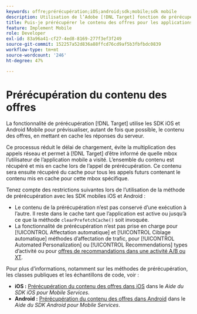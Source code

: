 ```yaml
---
keywords: offre;prérécupération;iOS;android;sdk;mobile;sdk mobile
description: Utilisation de l’Adobe [!DNL Target] fonction de prérécupération dans les SDK iOS et Android Mobile pour récupérer le contenu des offres aussi peu de fois que possible en mettant en cache les réponses du serveur.
title: Puis-je prérécupérer le contenu des offres pour les applications mobiles ?
feature: Implement Mobile
role: Developer
exl-id: 83a96a41-cf27-4ed8-8169-277f3ef3f249
source-git-commit: 152257a52d836a88ffcd76cd9af5b3fbfbdc0839
workflow-type: tm+mt
source-wordcount: '246'
ht-degree: 47%

---
```


# Prérécupération du contenu des offres

La fonctionnalité de prérécupération [!DNL Target] utilise les SDK iOS et Android Mobile pour prévisualiser, autant de fois que possible, le contenu des offres, en mettant en cache les réponses du serveur.

Ce processus réduit le délai de chargement, évite la multiplication des appels réseau et permet à [!DNL Target] d’être informé de quelle mbox l’utilisateur de l’application mobile a visité. L’ensemble du contenu est récupéré et mis en cache lors de l’appel de prérécupération. Ce contenu sera ensuite récupéré du cache pour tous les appels futurs contenant le contenu mis en cache pour cette mbox spécifique.

Tenez compte des restrictions suivantes lors de l’utilisation de la méthode de prérécupération avec les SDK mobiles iOS et Android :

* Le contenu de la prérécupération n’est pas conservé d’une exécution à l’autre. Il reste dans le cache tant que l’application est active ou jusqu’à ce que la méthode `clearPrefetchCache()` soit invoquée.
* La fonctionnalité de prérécupération n’est pas prise en charge pour [!UICONTROL Affectation automatique] et [!UICONTROL Ciblage automatique] méthodes d’affectation de trafic, pour [!UICONTROL Automated Personalization] ou [!UICONTROL Recommendations] types d’activité ou pour [offres de recommandations dans une activité A/B ou XT](/help/main/c-recommendations/recommendations-as-an-offer.md).

Pour plus d’informations, notamment sur les méthodes de prérécupération, les classes publiques et les échantillons de code, voir :

* **iOS :**  [Prérécupération du contenu des offres dans iOS](https://experienceleague.adobe.com/docs/mobile-services/ios/target-ios/c-mob-target-prefetch-ios.html) dans le *Aide du SDK iOS pour Mobile Services*.
* **Android :**  [Prérécupération du contenu des offres dans Android](https://experienceleague.adobe.com/docs/mobile-services/android/target-android/c-mob-target-prefetch-android.html) dans le *Aide du SDK Android pour Mobile Services*.
